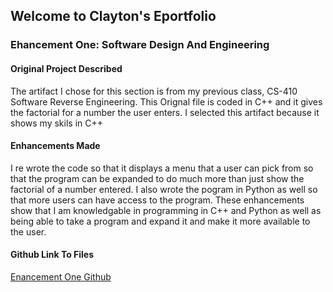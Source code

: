 ## Welcome to Clayton's Eportfolio

### Ehancement One: Software Design And Engineering

#### Original Project Described
The artifact I chose for this section is from my previous class, CS-410 Software Reverse Engineering. This Orignal file is coded in C++ and it gives the factorial for a number the user enters. I selected this artifact because it shows my skils in C++

#### Enhancements Made
I re wrote the code so that it displays a menu that a user can pick from so that the program can be expanded to do much more than just show the factorial of a number entered. I also wrote the pogram in Python as well so that more users can have access to the program. These enhancements show that I am knowledgable in programming in C++ and Python as well as being able to take a program and expand it and make it more available to the user.

#### Github Link To Files
[Enancement One Github](https://github.com/claytonmx1/Ehancementone)
